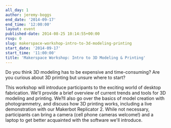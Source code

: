 ```yaml
---
all_day: 1
author: jeremy-boggs
end_date: '2014-09-17'
end_time: '12:00:00'
layout: event
published-date: 2014-08-25 10:14:55+00:00
rsvp: 0
slug: makerspace-workshop-intro-to-3d-modeling-printing
start_date: '2014-09-17'
start_time: '11:00:00'
title: 'Makerspace Workshop: Intro to 3D Modeling & Printing'
---
```


Do you think 3D modeling has to be expensive and time-consuming? Are you curious about 3D printing but unsure where to start?

This workshop will introduce participants to the exciting world of desktop fabrication. We'll provide a brief overview of current trends and tools for 3D modeling and printing. We?ll also go over the basics of model creation with photogrammetry, and discuss how 3D printing works, including a live demonstration with our Makerbot Replicator 2. While not necessary, participants can bring a camera (cell phone cameras welcome!) and a laptop to get better acquainted with the software we'll introduce.
